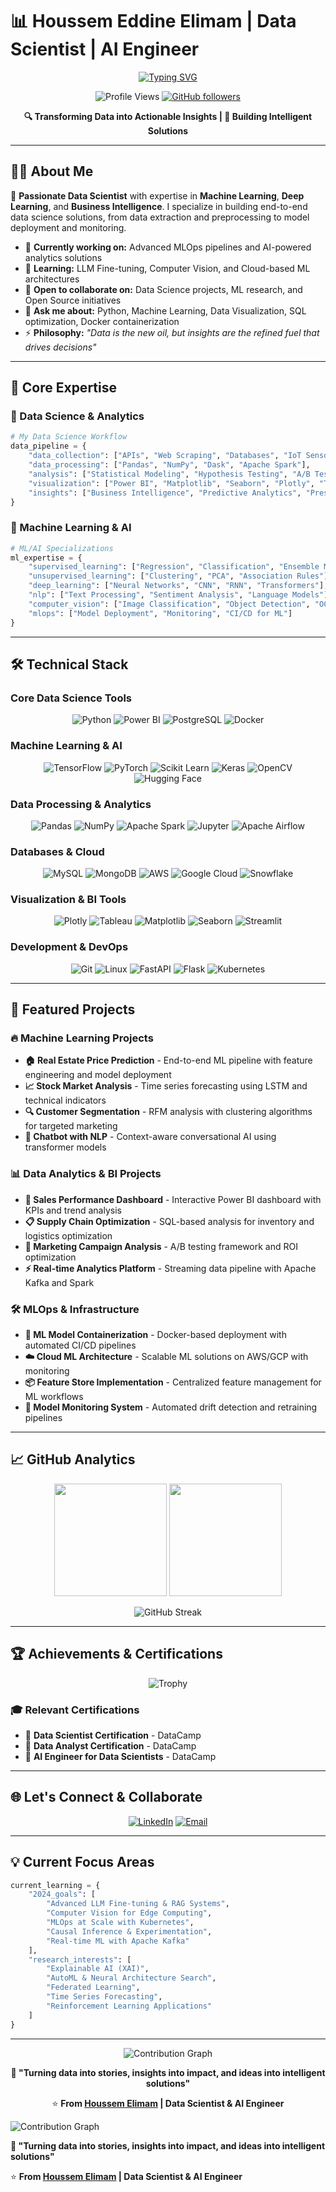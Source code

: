 # 📊 Houssem Eddine Elimam | Data Scientist | AI Engineer

<div align="center">
  
  [![Typing SVG](https://readme-typing-svg.herokuapp.com/?lines=Data+Scientist+%26+AI+Engineer;Machine+Learning+Specialist;Business+Intelligence+Expert;Python+%7C+SQL+%7C+Docker+Expert&center=true&size=25&color=36BCF7)](https://git.io/typing-svg)
  
  ![Profile Views](https://komarev.com/ghpvc/?username=HoussemELM&label=Profile%20views&color=0e75b6&style=flat)
  [![GitHub followers](https://img.shields.io/github/followers/HoussemELM?label=Followers&style=social)](https://github.com/HoussemELM?tab=followers)
  
  **🔍 Transforming Data into Actionable Insights | 🤖 Building Intelligent Solutions**
  
</div>

---

## 👨‍💻 About Me

🎯 **Passionate Data Scientist** with expertise in **Machine Learning**, **Deep Learning**, and **Business Intelligence**. I specialize in building end-to-end data science solutions, from data extraction and preprocessing to model deployment and monitoring.

- 🔭 **Currently working on:** Advanced MLOps pipelines and AI-powered analytics solutions
- 🌱 **Learning:** LLM Fine-tuning, Computer Vision, and Cloud-based ML architectures  
- 🤝 **Open to collaborate on:** Data Science projects, ML research, and Open Source initiatives
- 💬 **Ask me about:** Python, Machine Learning, Data Visualization, SQL optimization, Docker containerization
- ⚡ **Philosophy:** *"Data is the new oil, but insights are the refined fuel that drives decisions"*

---

## 🧠 Core Expertise

### 🔬 Data Science & Analytics
```python
# My Data Science Workflow
data_pipeline = {
    "data_collection": ["APIs", "Web Scraping", "Databases", "IoT Sensors"],
    "data_processing": ["Pandas", "NumPy", "Dask", "Apache Spark"],
    "analysis": ["Statistical Modeling", "Hypothesis Testing", "A/B Testing"],
    "visualization": ["Power BI", "Matplotlib", "Seaborn", "Plotly", "Tableau"],
    "insights": ["Business Intelligence", "Predictive Analytics", "Prescriptive Analytics"]
}
```

### 🤖 Machine Learning & AI
```python
# ML/AI Specializations
ml_expertise = {
    "supervised_learning": ["Regression", "Classification", "Ensemble Methods"],
    "unsupervised_learning": ["Clustering", "PCA", "Association Rules"],
    "deep_learning": ["Neural Networks", "CNN", "RNN", "Transformers"],
    "nlp": ["Text Processing", "Sentiment Analysis", "Language Models"],
    "computer_vision": ["Image Classification", "Object Detection", "OCR"],
    "mlops": ["Model Deployment", "Monitoring", "CI/CD for ML"]
}
```

---

## 🛠️ Technical Stack

### Core Data Science Tools
<div align="center">
  
![Python](https://img.shields.io/badge/Python-3776AB?style=for-the-badge&logo=python&logoColor=white)
![Power BI](https://img.shields.io/badge/Power_BI-F2C811?style=for-the-badge&logo=powerbi&logoColor=black)
![PostgreSQL](https://img.shields.io/badge/PostgreSQL-316192?style=for-the-badge&logo=postgresql&logoColor=white)
![Docker](https://img.shields.io/badge/Docker-2496ED?style=for-the-badge&logo=docker&logoColor=white)

</div>

### Machine Learning & AI
<div align="center">
  
![TensorFlow](https://img.shields.io/badge/TensorFlow-FF6F00?style=for-the-badge&logo=tensorflow&logoColor=white)
![PyTorch](https://img.shields.io/badge/PyTorch-EE4C2C?style=for-the-badge&logo=pytorch&logoColor=white)
![Scikit Learn](https://img.shields.io/badge/scikit--learn-F7931E?style=for-the-badge&logo=scikit-learn&logoColor=white)
![Keras](https://img.shields.io/badge/Keras-D00000?style=for-the-badge&logo=keras&logoColor=white)
![OpenCV](https://img.shields.io/badge/OpenCV-27338e?style=for-the-badge&logo=OpenCV&logoColor=white)
![Hugging Face](https://img.shields.io/badge/🤗_Hugging_Face-FFD21E?style=for-the-badge&logoColor=black)

</div>

### Data Processing & Analytics
<div align="center">
  
![Pandas](https://img.shields.io/badge/Pandas-150458?style=for-the-badge&logo=pandas&logoColor=white)
![NumPy](https://img.shields.io/badge/NumPy-013243?style=for-the-badge&logo=numpy&logoColor=white)
![Apache Spark](https://img.shields.io/badge/Apache_Spark-E25A1C?style=for-the-badge&logo=apache-spark&logoColor=white)
![Jupyter](https://img.shields.io/badge/Jupyter-F37626?style=for-the-badge&logo=jupyter&logoColor=white)
![Apache Airflow](https://img.shields.io/badge/Apache_Airflow-017CEE?style=for-the-badge&logo=apache-airflow&logoColor=white)

</div>

### Databases & Cloud
<div align="center">
  
![MySQL](https://img.shields.io/badge/MySQL-4479A1?style=for-the-badge&logo=mysql&logoColor=white)
![MongoDB](https://img.shields.io/badge/MongoDB-4EA94B?style=for-the-badge&logo=mongodb&logoColor=white)
![AWS](https://img.shields.io/badge/AWS-232F3E?style=for-the-badge&logo=amazon-aws&logoColor=white)
![Google Cloud](https://img.shields.io/badge/Google_Cloud-4285F4?style=for-the-badge&logo=google-cloud&logoColor=white)
![Snowflake](https://img.shields.io/badge/Snowflake-29B5E8?style=for-the-badge&logo=snowflake&logoColor=white)

</div>

### Visualization & BI Tools
<div align="center">
  
![Plotly](https://img.shields.io/badge/Plotly-3F4F75?style=for-the-badge&logo=plotly&logoColor=white)
![Tableau](https://img.shields.io/badge/Tableau-E97627?style=for-the-badge&logo=tableau&logoColor=white)
![Matplotlib](https://img.shields.io/badge/Matplotlib-11557c?style=for-the-badge&logo=python&logoColor=white)
![Seaborn](https://img.shields.io/badge/Seaborn-3776AB?style=for-the-badge&logo=python&logoColor=white)
![Streamlit](https://img.shields.io/badge/Streamlit-FF4B4B?style=for-the-badge&logo=streamlit&logoColor=white)

</div>

### Development & DevOps
<div align="center">
  
![Git](https://img.shields.io/badge/Git-F05032?style=for-the-badge&logo=git&logoColor=white)
![Linux](https://img.shields.io/badge/Linux-FCC624?style=for-the-badge&logo=linux&logoColor=black)
![FastAPI](https://img.shields.io/badge/FastAPI-009688?style=for-the-badge&logo=fastapi&logoColor=white)
![Flask](https://img.shields.io/badge/Flask-000000?style=for-the-badge&logo=flask&logoColor=white)
![Kubernetes](https://img.shields.io/badge/Kubernetes-326CE5?style=for-the-badge&logo=kubernetes&logoColor=white)

</div>

---

## 🚀 Featured Projects

### 🔥 Machine Learning Projects
- **🏠 Real Estate Price Prediction** - End-to-end ML pipeline with feature engineering and model deployment
- **📈 Stock Market Analysis** - Time series forecasting using LSTM and technical indicators
- **🔍 Customer Segmentation** - RFM analysis with clustering algorithms for targeted marketing
- **🤖 Chatbot with NLP** - Context-aware conversational AI using transformer models

### 📊 Data Analytics & BI Projects  
- **💼 Sales Performance Dashboard** - Interactive Power BI dashboard with KPIs and trend analysis
- **📋 Supply Chain Optimization** - SQL-based analysis for inventory and logistics optimization  
- **🎯 Marketing Campaign Analysis** - A/B testing framework and ROI optimization
- **⚡ Real-time Analytics Platform** - Streaming data pipeline with Apache Kafka and Spark

### 🛠️ MLOps & Infrastructure
- **🐳 ML Model Containerization** - Docker-based deployment with automated CI/CD pipelines
- **☁️ Cloud ML Architecture** - Scalable ML solutions on AWS/GCP with monitoring
- **📦 Feature Store Implementation** - Centralized feature management for ML workflows
- **🔄 Model Monitoring System** - Automated drift detection and retraining pipelines

---

## 📈 GitHub Analytics

<div align="center">
  
  <img height="180em" src="https://github-readme-stats.vercel.app/api?username=HoussemELM&show_icons=true&theme=tokyonight&include_all_commits=true&count_private=true&hide_border=true"/>
  <img height="180em" src="https://github-readme-stats.vercel.app/api/top-langs/?username=HoussemELM&layout=compact&theme=tokyonight&hide_border=true"/>
  
</div>

<div align="center">
  
  ![GitHub Streak](https://github-readme-streak-stats.herokuapp.com/?user=HoussemELM&theme=tokyonight&hide_border=true)
  
</div>

---

## 🏆 Achievements & Certifications

<div align="center">
  
  ![Trophy](https://github-profile-trophy.vercel.app/?username=HoussemELM&theme=tokyonight&no-frame=true&column=6)
  
</div>

### 🎓 Relevant Certifications
- 🏅 **Data Scientist Certification** - DataCamp
- 🏅 **Data Analyst Certification** - DataCamp
- 🏅 **AI Engineer for Data Scientists** - DataCamp

---

## 🌐 Let's Connect & Collaborate

<div align="center">
  
  [![LinkedIn](https://img.shields.io/badge/LinkedIn-0077B5?style=for-the-badge&logo=linkedin&logoColor=white)](https://linkedin.com/in/houssem-elimam)
  [![Email](https://img.shields.io/badge/Email-D14836?style=for-the-badge&logo=gmail&logoColor=white)](mailto:houssemelimam.b@gmail.com)
  
</div>

---

## 💡 Current Focus Areas

```python
current_learning = {
    "2024_goals": [
        "Advanced LLM Fine-tuning & RAG Systems",
        "Computer Vision for Edge Computing", 
        "MLOps at Scale with Kubernetes",
        "Causal Inference & Experimentation",
        "Real-time ML with Apache Kafka"
    ],
    "research_interests": [
        "Explainable AI (XAI)",
        "AutoML & Neural Architecture Search", 
        "Federated Learning",
        "Time Series Forecasting",
        "Reinforcement Learning Applications"
    ]
}
```

---

<div align="center">
  
  ![Contribution Graph](https://github-readme-activity-graph.vercel.app/graph?username=HoussemELM&theme=tokyo-night&hide_border=true&area=true)
  
  **💫 "Turning data into stories, insights into impact, and ideas into intelligent solutions"**
  
  ⭐️ **From [Houssem Elimam](https://github.com/HoussemELM) | Data Scientist & AI Engineer**
  
</div>
  
  ![Contribution Graph](https://github-readme-activity-graph.vercel.app/graph?username=HoussemELM&theme=tokyo-night&hide_border=true&area=true)
  
  **💫 "Turning data into stories, insights into impact, and ideas into intelligent solutions"**
  
  ⭐️ **From [Houssem Elimam](https://github.com/HoussemELM) | Data Scientist & AI Engineer**
  
</div>
